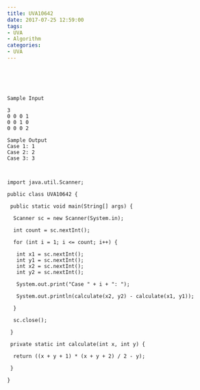 ```yaml
---
title: UVA10642
date: 2017-07-25 12:59:00
tags:
- UVA
- Algorithm
categories:
- UVA
---
```




<br /> <br /> <br />

<!-- more -->


	Sample Input

	3
	0 0 0 1
	0 0 1 0
	0 0 0 2
	
	Sample Output
	Case 1: 1
	Case 2: 2
	Case 3: 3



	import java.util.Scanner;

	public class UVA10642 {

	 public static void main(String[] args) {

	  Scanner sc = new Scanner(System.in);

	  int count = sc.nextInt();

	  for (int i = 1; i <= count; i++) {

	   int x1 = sc.nextInt();
	   int y1 = sc.nextInt();
	   int x2 = sc.nextInt();
	   int y2 = sc.nextInt();

	   System.out.print("Case " + i + ": ");

	   System.out.println(calculate(x2, y2) - calculate(x1, y1));

	  }

	  sc.close();

	 }

	 private static int calculate(int x, int y) {

	  return ((x + y + 1) * (x + y + 2) / 2 - y);

	 }

	}
</br>
